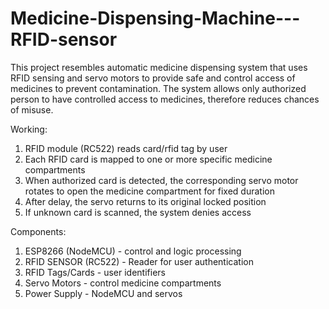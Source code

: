 # Medicine-Dispensing-Machine---RFID-sensor
This project resembles automatic medicine dispensing system that uses RFID sensing and servo motors to provide safe and control access of medicines to prevent contamination. The system allows only authorized person to have controlled access to medicines, therefore reduces chances of misuse. 

Working:
1. RFID module (RC522) reads card/rfid tag by user
2. Each RFID card is mapped to one or more specific medicine compartments
3. When authorized card is detected, the corresponding servo motor rotates to open the medicine compartment for fixed duration
4. After delay, the servo returns to its original locked position
5. If unknown card is scanned, the system denies access

Components:
1. ESP8266 (NodeMCU) - control and logic processing
2. RFID SENSOR (RC522) - Reader for user authentication
3. RFID Tags/Cards - user identifiers
4. Servo Motors - control medicine compartments
5. Power Supply - NodeMCU and servos 
